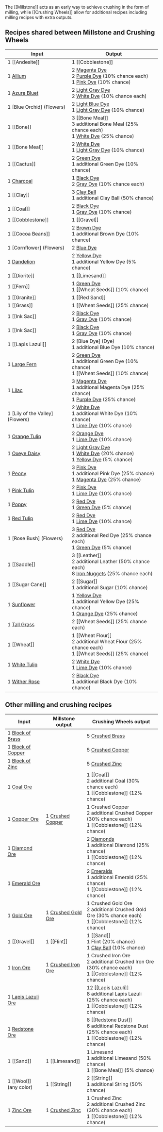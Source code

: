 The [[Millstone]] acts as an early way to achieve crushing in the form of milling, while [[Crushing Wheels]] allow for additional recipes including milling recipes with extra outputs.

## Recipes shared between Millstone and Crushing Wheels
| Input  | Output |
| ------------- | ------------- |
| 1 [[Andesite]] | 1 [[Cobblestone]] |
| 1 [Allium](Flowers) | 2 [Magenta Dye](Dye) <br> 2 [Purple Dye](Dye) (10% chance each) <br> 1 [Pink Dye](Dye) (10% chance)
| 1 [Azure Bluet](Flowers) | 2 [Light Gray Dye](Dye) <br> 2 [White Dye](Dye) (10% chance each) |
| 1 [Blue Orchid] (Flowers) | 2 [Light Blue Dye](Dye) <br> 1 [Light Gray Dye](Dye) (10% chance) |
| 1 [[Bone]] | 3 [[Bone Meal]] <br> 3 additional Bone Meal (25% chance each) <br> 1 [White Dye](Dye) (25% chance) |
| 1 [[Bone Meal]] | 2 [White Dye](Dye) <br> 1 [Light Gray Dye](Dye) (10% chance) |
| 1 [[Cactus]] | 2 [Green Dye](Dye) <br> 1 additional Green Dye (10% chance) |
| 1 [Charcoal](Coal) | 1 [Black Dye](Dye) <br> 2 [Gray Dye](Dye) (10% chance each) |
| 1 [[Clay]] | 3 [Clay Ball](Clay) <br> 1 additional Clay Ball (50% chance) |
| 1 [[Coal]] | 2 [Black Dye](Dye) <br> 1 [Gray Dye](Dye) (10% chance) |
| 1 [[Cobblestone]] | 1 [[Gravel]] |
| 1 [[Cocoa Beans]] | 2 [Brown Dye](Dye) <br> 1 additional Brown Dye (10% chance) |
| 1 [Cornflower] (Flowers) | 2 [Blue Dye](Dye) |
| 1 [Dandelion](Flowers) | 2 [Yellow Dye](Dye) <br> 1 additional Yellow Dye (5% chance) |
| 1 [[Diorite]] | 1 [[Limesand]] |
| 1 [[Fern]] | 1 [Green Dye](Dye) <br> 1 [[Wheat Seeds]] (10% chance) |
| 1 [[Granite]] | 1 [[Red Sand]] |
| 1 [[Grass]] | 1 [[Wheat Seeds]] (25% chance) |
| 1 [[Ink Sac]] | 2 [Black Dye](Dye) <br> 1 [Gray Dye](Dye) (10% chance) |
| 1 [[Ink Sac]] | 2 [Black Dye](Dye) <br> 1 [Gray Dye](Dye) (10% chance) |
| 1 [[Lapis Lazuli]] | 2 [Blue Dye] (Dye) <br> 1 additional Blue Dye (10% chance) |
| 1 [Large Fern](Fern) | 2 [Green Dye](Dye) <br> 1 additional Green Dye (10% chance) <br> 1 [[Wheat Seeds]] (10% chance) |
| 1 [Lilac](Flowers) | 3 [Magenta Dye](Dye) <br> 1 additional Magenta Dye (25% chance) <br> 1 [Purple Dye](Dye) (25% chance) |
| 1 [Lily of the Valley] (Flowers) | 2 [White Dye](Dye) <br> 1 additional White Dye (10% chance) <br> 1 [Lime Dye](Dye) (10% chance) |
| 1 [Orange Tulip](Flowers) | 2 [Orange Dye](Dye) <br> 1 [Lime Dye](Dye) (10% chance) |
| 1 [Oxeye Daisy](Flowers) | 2 [Light Gray Dye](Dye) <br> 1 [White Dye](Dye) (20% chance) <br> 1 [Yellow Dye](Dye) (5% chance) |
| 1 [Peony](Flowers) | 3 [Pink Dye](Dye) <br> 1 additional Pink Dye (25% chance) <br> 1 [Magenta Dye](Dye) (25% chance) |
| 1 [Pink Tulip](Flowers) | 2 [Pink Dye](Dye) <br> 1 [Lime Dye](Dye) (10% chance) |
| 1 [Poppy](Flowers) | 2 [Red Dye](Dye) <br> 1 [Green Dye](Dye) (5% chance) |
| 1 [Red Tulip](Flowers) | 2 [Red Dye](Dye) <br> 1 [Lime Dye](Dye) (10% chance) |
| 1 [Rose Bush] (Flowers) | 3 [Red Dye](Dye) <br> 2 additional Red Dye (25% chance each) <br> 1 [Green Dye](Dye) (5% chance) |
| 1 [[Saddle]] | 3 [[Leather]] <br> 2 additional Leather (50% chance each) <br> 8 [Iron Nuggets](Iron) (25% chance each) |
| 1 [[Sugar Cane]] | 2 [[Sugar]] <br> 1 additional Sugar (10% chance) |
| 1 [Sunflower](Flowers) | 1 [Yellow Dye](Dye) <br> 1 additional Yellow Dye (25% chance) <br> 1 [Orange Dye](Dye) (25% chance) |
| 1 [Tall Grass](Grass) | 2 [[Wheat Seeds]] (25% chance each) |
| 1 [[Wheat]] | 1 [[Wheat Flour]] <br> 2 additional Wheat Flour (25% chance each) <br> 1 [[Wheat Seeds]] (25% chance) |
| 1 [White Tulip](Flowers) | 2 [White Dye](Dye) <br> 1 [Lime Dye](Dye) (10% chance) |
| 1 [Wither Rose](Flowers) | 2 [Black Dye](Dye) <br> 1 additional Black Dye (10% chance) |

## Other milling and crushing recipes
| Input  | Millstone output | Crushing Wheels output |
| ------------- | ------------- | ------------- |
| 1 [Block of Brass](Brass) | | 5 [Crushed Brass](Brass) |
| 1 [Block of Copper](Copper) | | 5 [Crushed Copper](Copper) |
| 1 [Block of Zinc](Zinc) | | 5 [Crushed Zinc](Zinc) |
| 1 [Coal Ore](Coal) | | 1 [[Coal]] <br> 2 additional Coal (30% chance each) <br> 1 [[Cobblestone]] (12% chance) |
| 1 [Copper Ore](Copper) | 1 [Crushed Copper](Copper) | 1 Crushed Copper <br> 2 additional Crushed Copper (30% chance each) <br> 1 [[Cobblestone]] (12% chance) |
| 1 [Diamond Ore](Diamond) | | 2 [Diamonds](Diamond) <br> 1 additional Diamond (25% chance) <br> 1 [[Cobblestone]] (12% chance) |
| 1 [Emerald Ore](Emerald) | | 2 [Emeralds](Emerald) <br> 1 additional Emerald (25% chance) <br> 1 [[Cobblestone]] (12% chance) |
| 1 [Gold Ore](Gold) | 1 [Crushed Gold Ore](Gold) | 1 Crushed Gold Ore <br> 2 additional Crushed Gold Ore (30% chance each) <br> 1 [[Cobblestone]] (12% chance) |
| 1 [[Gravel]] | 1 [[Flint]] | 1 [[Sand]] <br> 1 Flint (20% chance) <br> 1 [Clay Ball](Clay) (10% chance) |
| 1 [Iron Ore](Iron) | 1 [Crushed Iron Ore](Iron) | 1 Crushed Iron Ore <br> 2 additional Crushed Iron Ore (30% chance each) <br> 1 [[Cobblestone]] (12% chance) |
| 1 [Lapis Lazuli Ore](Lapis-Lazuli) | | 12 [[Lapis Lazuli]] <br> 8 additional Lapis Lazuli (25% chance each) <br> 1 [[Cobblestone]] (12% chance) |
| 1 [Redstone Ore](Redstone) | | 8 [[Redstone Dust]] <br> 6 additional Redstone Dust (25% chance each) <br> 1 [[Cobblestone]] (12% chance) |
| 1 [[Sand]] | 1 [[Limesand]] | 1 Limesand <br> 1 additional Limesand (50% chance) <br> 1 [[Bone Meal]] (5% chance) |
| 1 [[Wool]] (any color) | 1 [[String]] | 2 [[String]] <br> 1 additional String (50% chance) |
| 1 [Zinc Ore](Zinc) | 1 [Crushed Zinc](Zinc) | 1 Crushed Zinc <br> 2 additional Crushed Zinc (30% chance each) <br> 1 [[Cobblestone]] (12% chance) |
